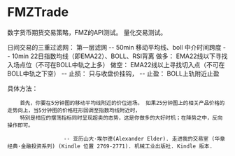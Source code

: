 # FMZTrade
数字货币期货交易策略，FMZ的API测试。
量化交易测试。

日间交易的三重过滤网：
  第一层滤网 -- 50min  移动平均线、boll
  中介时间跨度 -- 10min  22日指数均线（即EMA22）、BOLL、RSI背离
  						做多： EMA22线以下寻找入场点位（不可在BOLL中轨之上多）
  						做空： EMA22线以上寻找切入点（不可在BOLL中轨之下空）
  			  -- 止损： 只与收盘价挂钩，
  			  -- 止盈： BOLL上轨附近止盈
<!--   			  -- 系统： 脉冲交易系统
  			             -- 确认入场点位：  -->
  具体方法： 

        首先，你要在5分钟图的移动平均线附近的价位进场。 如果25分钟图上的相关产品价格的走势向上，当5分钟图的价格柱形回调至指数均线附近时，
        特别是相应的摆荡指标同时呈现超卖的态势，这是你做多的大好时机；在降势之中，反向操作即可。

                      -- 亚历山大·埃尔德(Alexander Elder). 走进我的交易室 (华章经典·金融投资系列) (Kindle 位置 2769-2771). 机械工业出版社. Kindle 版本. 

